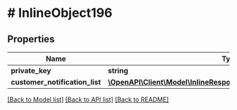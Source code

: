 # # InlineObject196

## Properties

Name | Type | Description | Notes
------------ | ------------- | ------------- | -------------
**private_key** | **string** |  | [optional]
**customer_notification_list** | [**\OpenAPI\Client\Model\InlineResponse20045CustomerNotificationList**](InlineResponse20045CustomerNotificationList.md) |  | [optional]

[[Back to Model list]](../../README.md#models) [[Back to API list]](../../README.md#endpoints) [[Back to README]](../../README.md)

